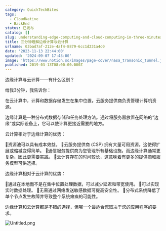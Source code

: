 ```yaml
---
category: QuickTechBites
tags:
  - CloudNative
  - BackEnd
status: 已发布
catalog: []
slug: understanding-edge-computing-and-cloud-computing-in-three-minutes
title: 三分钟理解边缘计算与云计算
urlname: 03bad7af-212e-4af4-8879-6cc1d231a4c0
date: '2023-11-13 22:44:00'
updated: '2024-09-07 17:43:00'
image: 'https://www.notion.so/images/page-cover/nasa_transonic_tunnel.jpg'
published: 2019-03-13T08:00:00.000Z
---
```


边缘计算与云计算——有什么区别？


给我3分钟，我告诉你：


在云计算中，计算和数据存储发生在集中位置，云服务提供商负责管理计算机资源。


边缘计算是一种分布式数据存储和任务处理方法。通过将服务器放置在网络的“边缘”或实际设备上，它可以使计算更接近需要的地方。


云计算相对于边缘计算的优势：


🔹资源池可以具有成本效益。
🔹云服务提供商 (CSP) 拥有大量可用资源，这使得扩展或缩减变得简单。
🔹通信服务提供商为您管理所有基础设施，而边缘计算通常更复杂，因此更需要实践。
🔹云计算存在的时间较长，这意味着有更多的提供商和服务模型可供选择。


边缘计算相对于云计算的优势：


🔸通过在本地而不是在集中位置处理数据，可以减少延迟和带宽使用。
🔸可以实现实时数据处理。
🔸无需通过网络发送敏感数据可提高安全性。
🔸分布式系统降低了单个节点发生故障并导致整个系统瘫痪的可能性。


边缘计算和云计算都是不错的选择，但哪一个最适合您取决于您的应用程序的要求。


![Untitled.png](https://prod-files-secure.s3.us-west-2.amazonaws.com/5d24fe63-e567-4804-86f9-9fdc62e13082/13581d9b-f241-4af1-9995-cb87504adaf1/Untitled.png?X-Amz-Algorithm=AWS4-HMAC-SHA256&X-Amz-Content-Sha256=UNSIGNED-PAYLOAD&X-Amz-Credential=ASIAZI2LB4665LXGRRQQ%2F20250217%2Fus-west-2%2Fs3%2Faws4_request&X-Amz-Date=20250217T053910Z&X-Amz-Expires=3600&X-Amz-Security-Token=IQoJb3JpZ2luX2VjEEYaCXVzLXdlc3QtMiJIMEYCIQClmlZryZK1lzLvvGFNMdr4pRk0ftyzrlBbxQgHGgveFQIhAJok3RhqX4dzCHOChbdIEza4hFgcbAIzEU2O99iQfV4SKv8DCG8QABoMNjM3NDIzMTgzODA1IgwElH9wGRSkjp6vCYoq3APR%2BSz22QCulaTYXKpXcHjKjC3eXe0LwQxkxPoPzrZOrbzBAeNQaVJ8BVCR2XgM7B3V3T68nXMlmWhYS4BZL3DEdHId6aAIwE43WMiDuFqRvxOfA4sP%2FMwuyPjMNI718EOs83Cw8AVMzjtH0U%2B4VaDxr6iyOzNzL2C2CNW6IyQ%2B6nUpnpokQLRXQrQyhGauPpXOSJcmAIxXIKnlOp3vA7FSa5lD5tAMyFDAcK%2BOrTDuv7VU%2FXNAM4WnZ9gqg1c5rqkcIoQhdMuC0rTuhCP8CcBZ3kVn0a7eV9WlRtOfxKOxIQhWbYtLMz9rt5Nfms85FxFmFyc45xkDBjU0591jhplEMfcev15PEDPzTUI0peOy8YJNECqA9ragfIo3hwvh%2Fzo5vXQg5P6sLKawiddDbVGNLNVA%2F60YlS0Vi58fbK3Mi7KdGL7%2FLsSXu3QbGXp%2BBZHSB5kQRK8CzBpuUDFMS4Bob2Y5VWgFER8M%2BVLxWJFbevUiMzjT8hKh6l3dptW26VfWov3ky%2Bl0cuHvoVg1t2%2BdIy8H01klqwl8kwH1SzGXwZlsQQmCBMkg%2BLWcXzzwFJUnCMXE3RaE5j5Kcyds6klF8Mha4tekNDv7gbSb5xazOlaONLStJYstnpooATC3ksu9BjqkAfrN8wAaQUdyv07vVmy4DUizZ6pPImJY7B9%2Faf6kQbRTEwDtp3MxGq9Fl317Blbsyvn%2F0RQQR4wXzK%2FVuxVOw8ldPli6eOSYAkzL52KtRYrAAP6nhLLNTrpKXsloaFDHSaBk8Q8YWguk%2BT4gIAhk5myjs2qpN5KhaoBlHsf8Pl63qhqUHtvT1GfuYlICmWrFGJ4xisyoSxDVmW2EM7TaQNWedObm&X-Amz-Signature=c27e6f2912eb06b1663e6aba4070bfa74c918531fcf32755e9da09cbc9afefec&X-Amz-SignedHeaders=host&x-id=GetObject)

